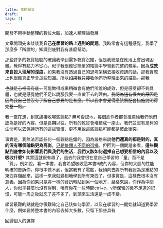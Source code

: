 ```yaml
---
title: 我的願景
draft: 
tags: []
---
```


開發不用手動整理的數位大腦，加速人類理論發展

文章開頭先來談談我**自己在學習的路上遇到的問題**。我時常會有這種感覺，我學了那麼多「所謂的」知識到底對我有甚麼幫助。

那些許多的乾貨帳號的確讓我學到需多乾貨沒錯，但是我總是在應用上會出現困難。覺得有點力不從心，似乎我很難從簡單的結論中學習到完整的體系，因為**成效來自投入理解的深度**，如果我沒有透過自己的思考架構去接收資訊的話，那我實際上也很難真正學會這些知識。~~所以如果我只接收他們所整理出來的結論，那我~~

~~也就是心裡沒有底，~~可能做得成果稍微會有他們所說的成效，但是感受卻不夠具體，也就是感覺他們不足以說服我要一直做下去的理由。~~我認為這有很大的原因是因為我自己並沒有了解自己想要的是甚麼。所以我才會覺得應該將配套措施說明得完整一點。~~

我一直在想，到底該接收哪些論點? 無可否認地，每個創作者都會推薦給我們他們認為是好的內容，但是長期以往，所有的乾貨會堆積成一座山，我們並沒有足夠的生命可以去保持所有的這些習慣，更不用說這些論點可能都是彼此衝突。

事實是，我無法否認任何一個觀點是錯的，因為嚴格來說**他們還真的都是對的，真的沒有哪個論點更為高尚**，[只是每個人不同的選擇](https://app.heptabase.com/1073eaff-d09e-4b1b-a27a-29250ff26aa9/card/d8faf912-2690-4ccf-af1e-9697f2ba0f9b)。但回到一個問題來看，**這些觀點到底會如何影響我們與我們的生活**，**我們又該如何選擇自己想要相信的內容以及吸收什麼?** 其實這就很有趣了，過去的我會很在意自己學習的「量」而不是「質」，例如說，看一本書，我會希望吸收這本書9成的內容，但你的大腦的性能明確的告訴你，你根本做不到，但當我有了電腦，我傾向去將所有我認為是重點的東西存儲起來，這樣一來我就變相地學到所有東西了，但事實是，這樣做根本沒有意義，因為你如果只是將一樣的資訊轉貼到另一個地方，嚴格來說，你作為中間人，你似乎甚麼也沒有得到，唯有你花一些時間ctrl+c、v所保留的微不足道的記憶，可能一周之後就忘了差不多了，到頭來生活還是一成不變。

學習最難的點就是你很難確定自己該如何學習，以及在學習的一開始就知道要學習什麼，例如要將整本書的內容去掉大多數，只留下那些具有

回歸個人的選擇

